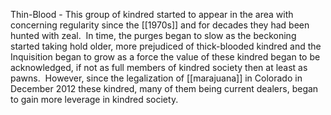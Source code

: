 Thin-Blood - This group of kindred started to appear in the area with concerning regularity since the [[1970s]] and for decades they had been hunted with zeal.  In time, the purges began to slow as the beckoning started taking hold older, more prejudiced of thick-blooded kindred and the Inquisition began to grow as a force the value of these kindred began to be acknowledged, if not as full members of kindred society then at least as pawns.  However, since the legalization of [[marajuana]] in Colorado in December 2012 these kindred, many of them being current dealers, began to gain more leverage in kindred society.